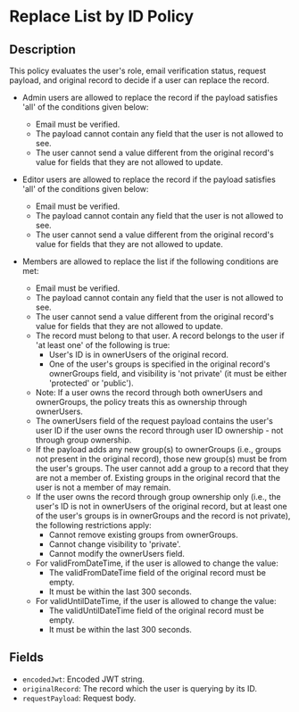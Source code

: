# Replace List by ID Policy

## Description

This policy evaluates the user's role, email verification status, request payload, and original record to decide if a user can replace the record.

- Admin users are allowed to replace the record if the payload satisfies 'all' of the conditions given below:
  - Email must be verified.
  - The payload cannot contain any field that the user is not allowed to see.
  - The user cannot send a value different from the original record's value for fields that they are not allowed to update.

- Editor users are allowed to replace the record if the payload satisfies 'all' of the conditions given below:
  - Email must be verified.
  - The payload cannot contain any field that the user is not allowed to see.
  - The user cannot send a value different from the original record's value for fields that they are not allowed to update.

- Members are allowed to replace the list if the following conditions are met:
  - Email must be verified.
  - The payload cannot contain any field that the user is not allowed to see.
  - The user cannot send a value different from the original record's value for fields that they are not allowed to update.
  - The record must belong to that user. A record belongs to the user if 'at least one' of the following is true:
    - User's ID is in ownerUsers of the original record.
    - One of the user's groups is specified in the original record's ownerGroups field, and visibility is 'not private' (it must be either 'protected' or 'public').
  - Note: If a user owns the record through both ownerUsers and ownerGroups, the policy treats this as ownership through ownerUsers.
  - The ownerUsers field of the request payload contains the user's user ID if the user owns the record through user ID ownership - not through group ownership.
  - If the payload adds any new group(s) to ownerGroups (i.e., groups not present in the original record), those new group(s) must be from the user's groups. The user cannot add a group to a record that they are not a member of. Existing groups in the original record that the user is not a member of may remain.
  - If the user owns the record through group ownership only (i.e., the user's ID is not in ownerUsers of the original record, but at least one of the user's groups is in ownerGroups and the record is not private), the following restrictions apply:
    - Cannot remove existing groups from ownerGroups.
    - Cannot change visibility to 'private'.
    - Cannot modify the ownerUsers field.
  - For validFromDateTime, if the user is allowed to change the value:
    - The validFromDateTime field of the original record must be empty.
    - It must be within the last 300 seconds.
  - For validUntilDateTime, if the user is allowed to change the value:
    - The validUntilDateTime field of the original record must be empty.
    - It must be within the last 300 seconds.

## Fields

- `encodedJwt`: Encoded JWT string.
- `originalRecord`: The record which the user is querying by its ID.
- `requestPayload`: Request body.
